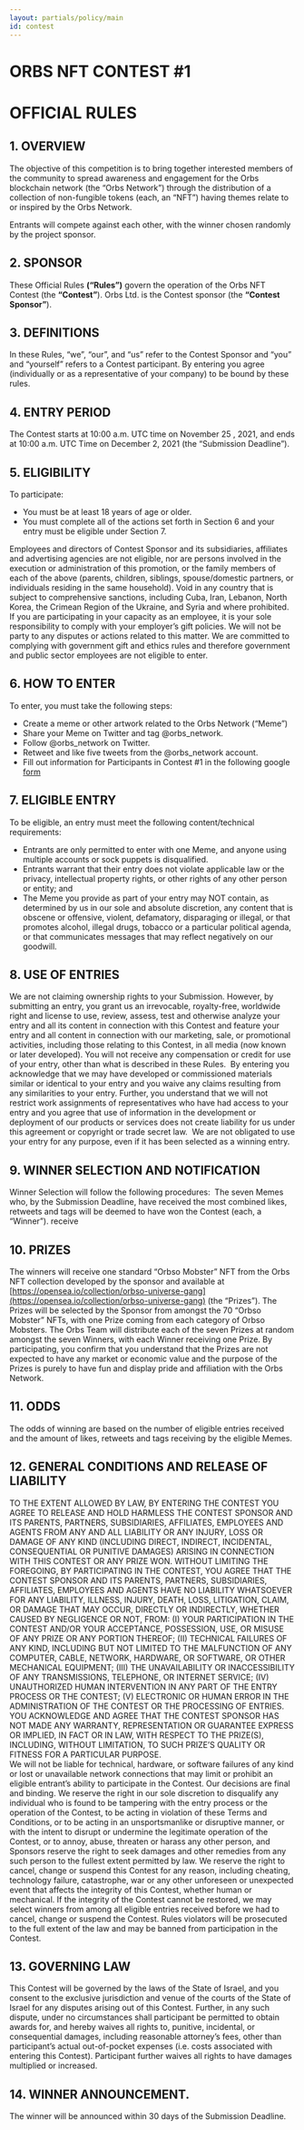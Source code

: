 ```yaml
---
layout: partials/policy/main
id: contest
---
```


# ORBS NFT CONTEST #1
# OFFICIAL RULES


## 1. OVERVIEW

The objective of this competition is to bring together interested members of the community to spread awareness and engagement for the Orbs blockchain network (the “Orbs Network”) through the distribution of a collection of non-fungible tokens (each, an “NFT”) having themes relate to or inspired by the Orbs Network.

Entrants will compete against each other, with the winner chosen randomly by the project sponsor.

## 2. SPONSOR 

These Official Rules **(“Rules”)** govern the operation of the Orbs NFT Contest (the **“Contest”**). Orbs Ltd. is the Contest sponsor (the **“Contest Sponsor”**). 

## 3. DEFINITIONS 

In these Rules, “we”, “our”, and “us” refer to the Contest Sponsor and “you” and “yourself” refers to a Contest participant. By entering you agree (individually or as a representative of your company) to be bound by these rules. 

## 4. ENTRY PERIOD 

The Contest starts at 10:00 a.m. UTC time on November 25 , 2021, and ends at 10:00 a.m. UTC Time on December 2, 2021 (the “Submission Deadline”). 

## 5. ELIGIBILITY 

To participate: 
 - You must be at least 18 years of age or older.
 - You must complete all of the actions set forth in Section 6 and your entry must be eligible under Section 7. 

Employees and directors of Contest Sponsor and its subsidiaries, affiliates and advertising agencies are not eligible, nor are persons involved in the execution or administration of this promotion, or the family members of each of the above (parents, children, siblings, spouse/domestic partners, or individuals residing in the same household). Void in any country that is subject to comprehensive sanctions, including Cuba, Iran, Lebanon, North Korea, the Crimean Region of the Ukraine, and Syria and where prohibited.  
If you are participating in your capacity as an employee, it is your sole responsibility to comply with your employer’s gift policies. We will not be party to any disputes or actions related to this matter. We are committed to complying with government gift and ethics rules and therefore government and public sector employees are not eligible to enter.  

## 6. HOW TO ENTER 

To enter, you must take the following steps: 
- Create a meme or other artwork related to the Orbs Network (“Meme”) 
- Share your Meme on Twitter and tag @orbs_network.
- Follow @orbs_network on Twitter.
- Retweet and like five tweets from the @orbs_network account. 
- Fill out information for Participants in Contest #1 in the following google [form](https://docs.google.com/forms/d/1QV_895-KjzCnSUIa4LbJBQ0hbtGEef9daMPm2kYDjF0/viewform?edit_requested=true) 

## 7. ELIGIBLE ENTRY 

To be eligible, an entry must meet the following content/technical requirements: 
- Entrants are only permitted to enter with one Meme, and anyone using multiple accounts or sock puppets is disqualified. 
- Entrants warrant that their entry does not violate applicable law or the privacy, intellectual property rights, or other rights of any other person or entity; and
- The Meme you provide as part of your entry may NOT contain, as determined by us in our sole and absolute discretion, any content that is obscene or offensive, violent, defamatory, disparaging or illegal, or that promotes alcohol, illegal drugs, tobacco or a particular political agenda, or that communicates messages that may reflect negatively on our goodwill.  

## 8. USE OF ENTRIES 

We are not claiming ownership rights to your Submission. However, by submitting an entry, you grant us an irrevocable, royalty-free, worldwide right and license to use, review, assess, test and otherwise analyze your entry and all its content in connection with this Contest and feature your entry and all content in connection with our marketing, sale, or promotional activities, including those relating to this Contest, in all media (now known or later developed). You will not receive any compensation or credit for use of your entry, other than what is described in these Rules.  By entering you acknowledge that we may have developed or commissioned materials similar or identical to your entry and you waive any claims resulting from any similarities to your entry. Further, you understand that we will not restrict work assignments of representatives who have had access to your entry and you agree that use of information in the development or deployment of our products or services does not create liability for us under this agreement or copyright or trade secret law.  We are not obligated to use your entry for any purpose, even if it has been selected as a winning entry. 

## 9. WINNER SELECTION AND NOTIFICATION 

Winner Selection will follow the following procedures: 
The seven Memes who, by the Submission Deadline, have received the most combined likes, retweets and tags will be deemed to have won the Contest (each, a “Winner”).  receive 

## 10. PRIZES 

The winners will receive one standard “Orbso Mobster” NFT from the Orbs NFT collection developed by the sponsor and available at [https://opensea.io/collection/orbso-universe-gang](https://opensea.io/collection/orbso-universe-gang) (the “Prizes”). The Prizes will be selected by the Sponsor from amongst the 70 “Orbso Mobster” NFTs, with one Prize coming from each category of Orbso Mobsters. 
The Orbs Team will distribute each of the seven Prizes at random amongst the seven Winners, with each Winner receiving one Prize. 
By participating, you confirm that you understand that the Prizes are not expected to have any market or economic value and the purpose of the Prizes is purely to have fun and display pride and affiliation with the Orbs Network. 

## 11. ODDS 

The odds of winning are based on the number of eligible entries received and the amount of likes, retweets and tags receiving by the eligible Memes.  

## 12. GENERAL CONDITIONS AND RELEASE OF LIABILITY 

TO THE EXTENT ALLOWED BY LAW, BY ENTERING THE CONTEST YOU AGREE TO RELEASE AND HOLD HARMLESS THE CONTEST SPONSOR AND ITS PARENTS, PARTNERS, SUBSIDIARIES, AFFILIATES, EMPLOYEES AND AGENTS FROM ANY AND ALL LIABILITY OR ANY INJURY, LOSS OR DAMAGE OF ANY KIND  (INCLUDING DIRECT, INDIRECT, INCIDENTAL, CONSEQUENTIAL OR PUNITIVE DAMAGES) ARISING IN CONNECTION WITH THIS CONTEST OR ANY PRIZE WON.  WITHOUT LIMITING THE FOREGOING, BY PARTICIPATING IN THE CONTEST, YOU AGREE THAT THE CONTEST SPONSOR AND ITS PARENTS, PARTNERS, SUBSIDIARIES, AFFILIATES, EMPLOYEES AND AGENTS HAVE NO LIABILITY WHATSOEVER FOR ANY LIABILITY, ILLNESS, INJURY, DEATH, LOSS, LITIGATION, CLAIM, OR DAMAGE THAT MAY OCCUR, DIRECTLY OR INDIRECTLY, WHETHER CAUSED BY NEGLIGENCE OR NOT, FROM: (I) YOUR PARTICIPATION IN THE CONTEST AND/OR YOUR ACCEPTANCE, POSSESSION, USE, OR MISUSE OF ANY PRIZE OR ANY PORTION THEREOF; (II) TECHNICAL FAILURES OF ANY KIND, INCLUDING BUT NOT LIMITED TO THE MALFUNCTION OF ANY COMPUTER, CABLE, NETWORK, HARDWARE, OR SOFTWARE, OR OTHER MECHANICAL EQUIPMENT; (III) THE UNAVAILABILITY OR INACCESSIBILITY OF ANY TRANSMISSIONS, TELEPHONE, OR INTERNET SERVICE; (IV) UNAUTHORIZED HUMAN INTERVENTION IN ANY PART OF THE ENTRY PROCESS OR THE CONTEST; (V) ELECTRONIC OR HUMAN ERROR IN THE ADMINISTRATION OF THE CONTEST OR THE PROCESSING OF ENTRIES.  YOU ACKNOWLEDGE AND AGREE THAT THE CONTEST SPONSOR HAS NOT MADE ANY WARRANTY, REPRESENTATION OR GUARANTEE EXPRESS OR IMPLIED, IN FACT OR IN LAW, WITH RESPECT TO THE PRIZE(S), INCLUDING, WITHOUT LIMITATION, TO SUCH PRIZE’S QUALITY OR FITNESS FOR A PARTICULAR PURPOSE.  
We will not be liable for technical, hardware, or software failures of any kind or lost or unavailable network connections that may limit or prohibit an eligible entrant’s ability to participate in the Contest.
Our decisions are final and binding.  We reserve the right in our sole discretion to disqualify any individual who is found to be tampering with the entry process or the operation of the Contest, to be acting in violation of these Terms and Conditions, or to be acting in an unsportsmanlike or disruptive manner, or with the intent to disrupt or undermine the legitimate operation of the Contest, or to annoy, abuse, threaten or harass any other person, and Sponsors reserve the right to seek damages and other remedies from any such person to the fullest extent permitted by law.
We reserve the right to cancel, change or suspend this Contest for any reason, including cheating, technology failure, catastrophe, war or any other unforeseen or unexpected event that affects the integrity of this Contest, whether human or mechanical. If the integrity of the Contest cannot be restored, we may select winners from among all eligible entries received before we had to cancel, change or suspend the Contest. Rules violators will be prosecuted to the full extent of the law and may be banned from participation in the Contest. 

## 13. GOVERNING LAW 

This Contest will be governed by the laws of the State of Israel, and you consent to the exclusive jurisdiction and venue of the courts of the State of Israel for any disputes arising out of this Contest.  Further, in any such dispute, under no circumstances shall participant be permitted to obtain awards for, and hereby waives all rights to, punitive, incidental, or consequential damages, including reasonable attorney’s fees, other than participant’s actual out-of-pocket expenses (i.e. costs associated with entering this Contest). Participant further waives all rights to have damages multiplied or increased.
## 14. WINNER ANNOUNCEMENT.

The winner will be announced within 30 days of the Submission Deadline. 
